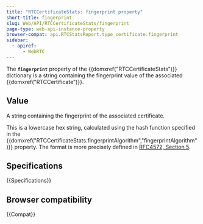 ```yaml
---
title: "RTCCertificateStats: fingerprint property"
short-title: fingerprint
slug: Web/API/RTCCertificateStats/fingerprint
page-type: web-api-instance-property
browser-compat: api.RTCStatsReport.type_certificate.fingerprint
sidebar:
  - apiref:
      - WebRTC
---
```


The **`fingerprint`** property of the {{domxref("RTCCertificateStats")}} dictionary is a string containing the fingerprint value of the associated {{domxref("RTCCertificate")}}.

## Value

A string containing the fingerprint of the associated certificate.

This is a lowercase hex string, calculated using the hash function specified in the {{domxref("RTCCertificateStats.fingerprintAlgorithm","fingerprintAlgorithm")}} property.
The format is more precisely defined in [RFC4572, Section 5](https://www.rfc-editor.org/rfc/rfc4572#section-5).

## Specifications

{{Specifications}}

## Browser compatibility

{{Compat}}
